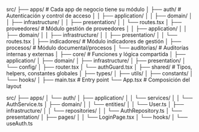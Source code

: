 src/
├── apps/                        # Cada app de negocio tiene su módulo
│   ├── auth/                    # Autenticación y control de acceso
│   │   ├── application/
│   │   ├── domain/
│   │   ├── infrastructure/
│   │   ├── presentation/
│   │   └── routes.tsx
│   ├── proveedores/             # Módulo gestión de proveedores
│   │   ├── application/
│   │   ├── domain/
│   │   ├── infrastructure/
│   │   ├── presentation/
│   │   └── routes.tsx
│   ├── indicadores/             # Módulo indicadores de gestión
│   ├── procesos/                # Módulo documental/procesos
│   └── auditorias/              # Auditorías internas y externas
│
├── core/                        # Funciones y lógica compartida
│   ├── application/
│   ├── domain/
│   ├── infrastructure/
│   ├── presentation/
│   └── config/
│       ├── router.tsx
│       └── authGuard.tsx
│
├── shared/                      # Tipos, helpers, constantes globales
│   ├── types/
│   ├── utils/
│   ├── constants/
│   └── hooks/
│
├── main.tsx                     # Entry point
└── App.tsx                      # Composición del layout





src/
├── apps/
│   └── auth/
│       ├── application/
│       │   └── services/
│       │       └── AuthService.ts
│       ├── domain/
│       │   └── entities/
│       │       └── User.ts
│       ├── infrastructure/
│       │   └── repositories/
│       │       └── AuthRepository.ts
│       └── presentation/
│           ├── pages/
│           │   └── LoginPage.tsx
│           └── hooks/
│               └── useAuth.ts
